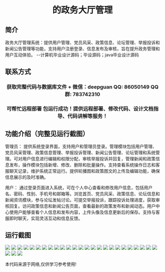 <p><h1 align="center">的政务大厅管理</h1></p>

## 简介
政务大厅管理系统：提供用户管理、党员风采、政策信息、论坛管理、举报投诉和新闻公告管理等功能，支持用户注册登录、信息发布及审核，旨在提升政务管理和用户互动体验。    --计算机毕业设计源码；毕设源码；java毕业设计源码


## 联系方式
<p><h3 align="center">获取完整代码与数据库文件 + 微信：deepguan QQ: 86050149 QQ群: 783742310</h3></p>
<p><h3 align="center">可帮忙远程部署 包运行成功！提供远程部署、修改代码、设计文档指导、代码讲解等服务！</h3></p>

## 功能介绍（完整见运行截图）
管理员： 提供系统登录界面，支持用户和管理员登录。管理模块包括用户管理、党员风采管理、政策信息管理、举报投诉管理、新闻公告管理、论坛管理和系统管理。可对用户信息进行编辑和权限分配，审核举报投诉并回复，管理新闻和政策信息发布，操作模块包括新增、修改、删除和批量操作。支持查看系统操作日志和客服聊天记录，维护系统正常运行。提供轮播图和政策图文的上传及编辑功能，确保信息展示的及时准确。

用户： 通过登录页面进入系统，可在个人中心查看和修改用户信息，包括用户名、密码、性别、手机号和邮箱等。浏览首页、党员风采、政策信息、论坛信息和新闻资讯模块，参与论坛发帖讨论。可提交举报投诉，跟踪投诉处理进度，获取审核回复。访问政策信息和新闻公告页面，查看最新的政策发布和新闻动态。用户中心使用户能够查看个人信息和发布内容，上传头像及信息更新后的保存。支持与客服即时聊天，实现灵活互动和信息反馈。


## 运行截图
![](https://bs-1329754181.cos.ap-shanghai.myqcloud.com/ssm/GovernmentHallManagement/img/001.jpg)
![](https://bs-1329754181.cos.ap-shanghai.myqcloud.com/ssm/GovernmentHallManagement/img/002.jpg)
![](https://bs-1329754181.cos.ap-shanghai.myqcloud.com/ssm/GovernmentHallManagement/img/003.jpg)
![](https://bs-1329754181.cos.ap-shanghai.myqcloud.com/ssm/GovernmentHallManagement/img/004.jpg)
![](https://bs-1329754181.cos.ap-shanghai.myqcloud.com/ssm/GovernmentHallManagement/img/005.jpg)
![](https://bs-1329754181.cos.ap-shanghai.myqcloud.com/ssm/GovernmentHallManagement/img/006.jpg)
![](https://bs-1329754181.cos.ap-shanghai.myqcloud.com/ssm/GovernmentHallManagement/img/007.jpg)
![](https://bs-1329754181.cos.ap-shanghai.myqcloud.com/ssm/GovernmentHallManagement/img/008.jpg)
![](https://bs-1329754181.cos.ap-shanghai.myqcloud.com/ssm/GovernmentHallManagement/img/009.jpg)
![](https://bs-1329754181.cos.ap-shanghai.myqcloud.com/ssm/GovernmentHallManagement/img/010.jpg)
![](https://bs-1329754181.cos.ap-shanghai.myqcloud.com/ssm/GovernmentHallManagement/img/011.jpg)
![](https://bs-1329754181.cos.ap-shanghai.myqcloud.com/ssm/GovernmentHallManagement/img/012.jpg)
![](https://bs-1329754181.cos.ap-shanghai.myqcloud.com/ssm/GovernmentHallManagement/img/013.jpg)
![](https://bs-1329754181.cos.ap-shanghai.myqcloud.com/ssm/GovernmentHallManagement/img/014.jpg)
![](https://bs-1329754181.cos.ap-shanghai.myqcloud.com/ssm/GovernmentHallManagement/img/015.jpg)
![](https://bs-1329754181.cos.ap-shanghai.myqcloud.com/ssm/GovernmentHallManagement/img/016.jpg)
![](https://bs-1329754181.cos.ap-shanghai.myqcloud.com/ssm/GovernmentHallManagement/img/017.jpg)
![](https://bs-1329754181.cos.ap-shanghai.myqcloud.com/ssm/GovernmentHallManagement/img/018.jpg)
![](https://bs-1329754181.cos.ap-shanghai.myqcloud.com/ssm/GovernmentHallManagement/img/019.jpg)
![](https://bs-1329754181.cos.ap-shanghai.myqcloud.com/ssm/GovernmentHallManagement/img/020.jpg)
![](https://bs-1329754181.cos.ap-shanghai.myqcloud.com/ssm/GovernmentHallManagement/img/021.jpg)
![](https://bs-1329754181.cos.ap-shanghai.myqcloud.com/ssm/GovernmentHallManagement/img/022.jpg)
![](https://bs-1329754181.cos.ap-shanghai.myqcloud.com/ssm/GovernmentHallManagement/img/023.jpg)
![](https://bs-1329754181.cos.ap-shanghai.myqcloud.com/ssm/GovernmentHallManagement/img/024.jpg)
![](https://bs-1329754181.cos.ap-shanghai.myqcloud.com/ssm/GovernmentHallManagement/img/025.jpg)
![](https://bs-1329754181.cos.ap-shanghai.myqcloud.com/ssm/GovernmentHallManagement/img/026.jpg)
![](https://bs-1329754181.cos.ap-shanghai.myqcloud.com/ssm/GovernmentHallManagement/img/027.jpg)
![](https://bs-1329754181.cos.ap-shanghai.myqcloud.com/ssm/GovernmentHallManagement/img/028.jpg)

<p>本代码来源于网络,仅供学习参考使用!</p>
